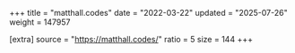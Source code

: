 +++
title = "matthall.codes"
date = "2022-03-22"
updated = "2025-07-26"
weight = 147957

[extra]
source = "https://matthall.codes/"
ratio = 5
size = 144
+++

